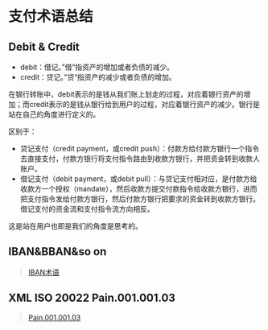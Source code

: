 # 支付术语总结

## Debit & Credit

- debit：借记。”借“指资产的增加或者负债的减少。
- credit：贷记。”贷“指资产的减少或者负债的增加。

在银行转账中，debit表示的是钱从我们账上划走的过程，对应着银行资产的增加；而credit表示的是钱从银行给到用户的过程，对应着银行资产的减少。银行是站在自己的角度进行定义的。

区别于：

- 贷记支付（credit payment，或credit push）：付款方给付款方银行一个指令去直接支付，付款方银行将支付指令路由到收款方银行，并把资金转到收款人账户。
- 借记支付（debit payment，或debit pull）：与贷记支付相对应，是付款方给收款方一个授权（mandate），然后收款方提交付款指令给收款方银行，进而把支付指令发给付款方银行，然后付款方银行把要求的资金转到收款方银行。借记支付的资金流和支付指令流方向相反。

这是站在用户也即是我们的角度是思考的。

## IBAN&BBAN&so on

> [IBAN术语](https://www.iban.hk/glossary)

## XML ISO 20022 Pain.001.001.03

> [Pain.001.001.03](https://wiki.xmldation.com/Support/ISO20022/List_of_Rules/Pain.001.001.03)
